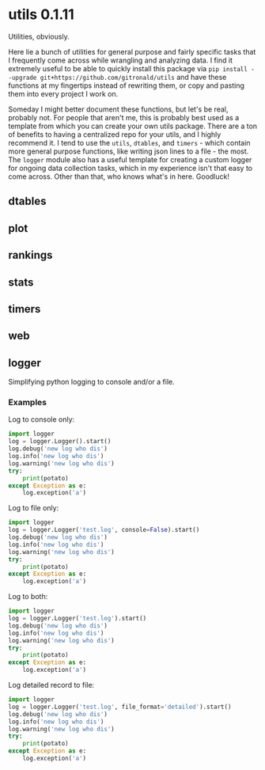 # utils 0.1.11

Utilities, obviously. 

Here lie a bunch of utilities for general purpose and fairly specific tasks that I frequently come across while wrangling and analyzing data. I find it extremely useful to be able to quickly install this package via `pip install --upgrade git+https://github.com/gitronald/utils` and have these functions at my fingertips instead of rewriting them, or copy and pasting them into every project I work on.

Someday I might better document these functions, but let's be real, probably not. For people that aren't me, this is probably best used as a template from which you can create your own utils package. There are a ton of benefits to having a centralized repo for your utils, and I highly recommend it.  I tend to use the `utils`, `dtables`, and `timers` - which contain more general purpose functions, like writing json lines to a file - the most. The `logger` module also has a useful template for creating a custom logger for ongoing data collection tasks, which in my experience isn't that easy to come across. Other than that, who knows what's in here. Goodluck!

## dtables

## plot

## rankings

## stats

## timers

## web

## logger

Simplifying python logging to console and/or a file.

### Examples

Log to console only:  
```python
import logger
log = logger.Logger().start()
log.debug('new log who dis')
log.info('new log who dis')
log.warning('new log who dis')
try:
    print(potato)
except Exception as e:
    log.exception('a')
```

Log to file only:  
```python
import logger
log = logger.Logger('test.log', console=False).start()
log.debug('new log who dis')
log.info('new log who dis')
log.warning('new log who dis')
try:
    print(potato)
except Exception as e:
    log.exception('a')
```

Log to both:  
```python
import logger
log = logger.Logger('test.log').start()
log.debug('new log who dis')
log.info('new log who dis')
log.warning('new log who dis')
try:
    print(potato)
except Exception as e:
    log.exception('a')
```

Log detailed record to file:
```python
import logger
log = logger.Logger('test.log', file_format='detailed').start()
log.debug('new log who dis')
log.info('new log who dis')
log.warning('new log who dis')
try:
    print(potato)
except Exception as e:
    log.exception('a')
```

